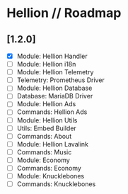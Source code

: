 # Hellion // Roadmap

## [1.2.0]

- [x] Module: Hellion Handler
- [ ] Module: Hellion i18n
- [ ] Module: Hellion Telemetry
- [ ] Telemetry: Prometheus Driver
- [ ] Module: Hellion Database
- [ ] Database: MariaDB Driver
- [ ] Module: Hellion Ads
- [ ] Commands: Hellion Ads
- [ ] Module: Hellion Utils
- [ ] Utils: Embed Builder
- [ ] Commands: About
- [ ] Module: Hellion Lavalink
- [ ] Commands: Music
- [ ] Module: Economy
- [ ] Commands: Economy
- [ ] Module: Knucklebones
- [ ] Commands: Knucklebones

